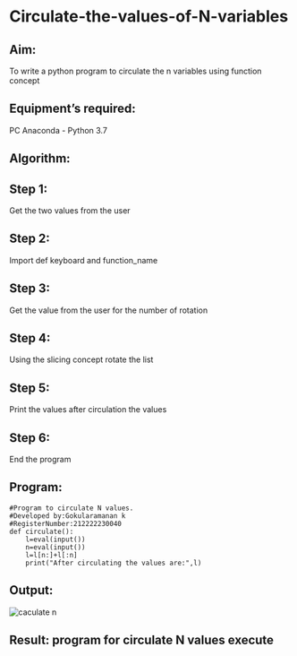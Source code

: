 # Circulate-the-values-of-N-variables
## Aim:
To write a python program to circulate the n variables using function concept
## Equipment’s required:
PC
Anaconda - Python 3.7
## Algorithm: 
## Step 1:
Get the two values from the user
## Step 2:
Import def keyboard and function_name
## Step 3:
Get the value from the user for the number of rotation
## Step 4:
Using the slicing concept rotate the list

## Step 5:
Print the values after circulation the values
## Step 6: 
End the program
## Program:
```
#Program to circulate N values.
#Developed by:Gokularamanan k 
#RegisterNumber:212222230040
def circulate():
    l=eval(input())
    n=eval(input())
    l=l[n:]+l[:n]
    print("After circulating the values are:",l)
```    

## Output:
![caculate n](https://user-images.githubusercontent.com/119518996/226165400-ad747f6c-909f-4cd3-ac17-ddad5aeff7c8.png)


## Result: program for circulate N values execute
